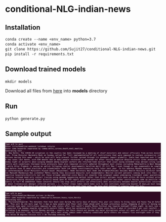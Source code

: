 # conditional-NLG-indian-news

## Installation
```
conda create --name <env_name> python=3.7
conda activate <env_name>
git clone https://github.com/Sujit27/conditional-NLG-indian-news.git
pip install -r requirements.txt
```

## Download trained models
`mkdir models`

Download all files from [here](https://drive.google.com/drive/u/0/folders/1Eg5r7paZ9KAZIGZ7GwJ8dfpJcrH1EwZm) into **models** directory

## Run
`python generate.py`

## Sample output
![output_sample_1](https://github.com/Sujit27/conditional-NLG-indian-news/blob/main/text_generation_sample.png)

![output_sample_2](https://github.com/Sujit27/conditional-NLG-indian-news/blob/main/text_generation_sample_2.png)

